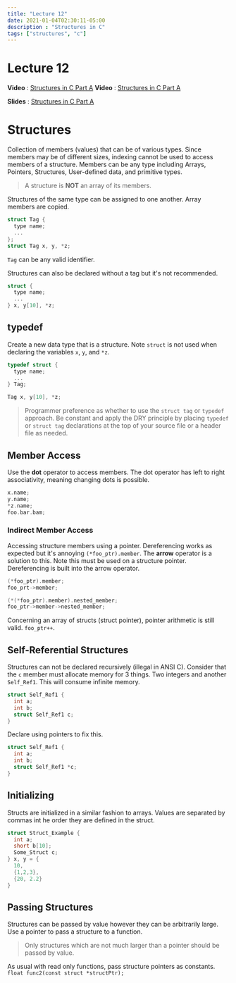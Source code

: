 ```yaml
---
title: "Lecture 12"
date: 2021-01-04T02:30:11-05:00
description : "Structures in C"
tags: ["structures", "c"]
---
```


# Lecture 12
**Video** : [Structures in C Part A](https://osu.zoom.us/rec/play/e24m9bFixu0j1aqBjUMicc_K4KQsl3kfX-feEDOz8mVxby-1osBgjWIgtEO5jHPNG6yQR7nu2e3Nd1ti.yCXnMRpifBHNfI0-?continueMode=true&_x_zm_rtaid=-TWha3VKT8KsS_LliFbwLw.1612734115477.eaa04ae0e2c9d8ea90808a799fd75234&_x_zm_rhtaid=276)
**Video** : [Structures in C Part A](https://osu.zoom.us/rec/play/CxBlkW8KC64SvBvOf1Kk2hnGBgwS9dkqVLo5CdNUpV281j24n-43fT8L5BkXv0FyBNor31Plo2oUfDZ6.qawAHFgoua3Rcju6?continueMode=true&_x_zm_rtaid=QnanR12eTGeMm7jaSafqzQ.1612742401686.41ef499faa518ddc2dadc72e0ff1bdc0&_x_zm_rhtaid=688)

**Slides** : [Structures in C Part A](https://osu.instructure.com/courses/95904/files/folder/Class%20slides?preview=29100219)

# Structures
Collection of members (values) that can be of various types. Since members may be of different sizes, indexing cannot be used to access members of a structure. Members can be any type including Arrays, Pointers, Structures, User-defined data, and primitive types.

> A structure is **NOT** an array of its members.

Structures of the same type can be assigned to one another. Array members are copied.

``` c
struct Tag {
  type name;
  ...
};
struct Tag x, y, *z;
```

`Tag` can be any valid identifier.

Structures can also be declared without a tag but it's not recommended.

``` c
struct {
  type name;
  ...
} x, y[10], *z;
```

## typedef
Create a new data type that is a structure. Note `struct` is not used when declaring the variables `x`, `y`, and `*z`.

``` c
typedef struct {
  type name;
  ...
} Tag;

Tag x, y[10], *z;
```

> Programmer preference as whether to use the `struct tag` or `typedef` approach. Be constant and apply the DRY principle by placing `typedef` or `struct tag` declarations at the top of your source file or a header file as needed.

## Member Access
Use the **dot** operator to access members. The dot operator has left to right associativity, meaning changing dots is possible.

``` c
x.name;
y.name;
*z.name;
foo.bar.bam;
```

### Indirect Member Access
Accessing structure members using a pointer. Dereferencing works as expected but it's annoying `(*foo_ptr).member`. The **arrow** operator is a solution to this. Note this must be used on a structure pointer. Dereferencing is built into the arrow operator.

``` c
(*foo_ptr).member;
foo_prt->member;

(*(*foo_ptr).member).nested_member;
foo_ptr->member->nested_member;
```

Concerning an array of structs (struct pointer), pointer arithmetic is still valid. `foo_ptr++`.

## Self-Referential Structures
Structures can not be declared recursively (illegal in ANSI C). Consider that the `c` member must allocate memory for 3 things. Two integers and another `Self_Ref1`. This will consume infinite memory.

``` c
struct Self_Ref1 {
  int a;
  int b;
  struct Self_Ref1 c;
}
```

Declare using pointers to fix this.
``` c
struct Self_Ref1 {
  int a;
  int b;
  struct Self_Ref1 *c;
}
```

## Initializing
Structs are initialized in a similar fashion to arrays. Values are separated by commas int he order they are defined in the struct.

``` c
struct Struct_Example {
  int a;
  short b[10];
  Some_Struct c;
} x, y = {
  10,
  {1,2,3},
  {20, 2.2}
}
```

## Passing Structures
Structures can be passed by value however they can be arbitrarily large. Use a pointer to pass a structure to a function.

> Only structures which are not much larger than a pointer should be passed by value.

As usual with read only functions, pass structure pointers as constants. `float func2(const struct *structPtr);`